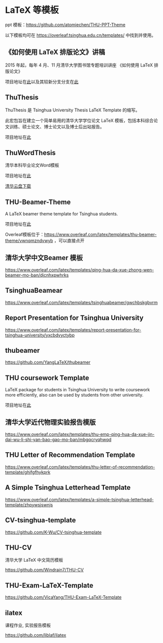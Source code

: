 # LaTeX 等模板


ppt 模板：<https://github.com/atomiechen/THU-PPT-Theme>

以下模板均可在 <https://overleaf.tsinghua.edu.cn/templates/> 中找到并使用。

## 《如何使用 LaTeX 排版论文》讲稿

2015 年起，每年 4 月、11 月清华大学图书馆专题培训讲座 《如何使用 LaTeX 排版论文》

项目地址在[此](https://github.com/alick/thulib-latex-talk)以及其较新分支分支在[此](https://github.com/tuna/thulib-latex-talk)

## ThuThesis

ThuThesis 是 Tsinghua University Thesis LaTeX Template 的缩写。

此宏包旨在建立一个简单易用的清华大学学位论文 LaTeX 模板，包括本科综合论文训练、硕士论文、博士论文以及博士后出站报告。

项目地址在[此](https://github.com/tuna/thuthesis)

## ThuWordThesis

清华本科毕业论文Word模板

项目地址在[此](https://github.com/qbh16/ThuWordThesis)

[清华云盘下载](https://cloud.tsinghua.edu.cn/d/5e264d25ce124695b3de)

## THU-Beamer-Theme

A LaTeX beamer theme template for Tsinghua students.

项目地址在[此](https://github.com/Trinkle23897/THU-Beamer-Theme)

Overleaf模板位于：<https://www.overleaf.com/latex/templates/thu-beamer-theme/vwnqmzndvwyb> ，可以直接点开

## 清华大学中文Beamer 模板

<https://www.overleaf.com/latex/templates/qing-hua-da-xue-zhong-wen-beamer-mo-ban/djcnhxpwhrks>

## TsinghuaBeamear

<https://www.overleaf.com/latex/templates/tsinghuabeamer/gwchbskgbvrm>

## Report Presentation for Tsinghua University

<https://www.overleaf.com/latex/templates/report-presentation-for-tsinghua-university/yxcbdvyctybp>

## thubeamer

<https://github.com/YangLaTeX/thubeamer>

## THU coursework Template

LaTeX package for students in Tsinghua University to write coursework more efficiently, also can be used by students from other university.

项目地址在[此](https://github.com/zhaofeng-shu33/THU-coursework-template)

## 清华大学近代物理实验报告模版

<https://www.overleaf.com/latex/templates/thu-emp-qing-hua-da-xue-jin-dai-wu-li-shi-yan-bao-gao-mo-ban/mbgqcryqhwqd>

## THU Letter of Recommendation Template

<https://www.overleaf.com/latex/templates/thu-letter-of-recommendation-template/ghjfgfhykprk>

## A Simple Tsinghua Letterhead Template

<https://www.overleaf.com/latex/templates/a-simple-tsinghua-letterhead-template/zhpywsjswnjs>

## CV-tsinghua-template

<https://github.com/K-Wu/CV-tsinghua-template>

## THU-CV

清华大学 LaTeX 中文简历模板

<https://github.com/Windrain7/THU-CV>

## THU-Exam-LaTeX-Template

<https://github.com/VicaYang/THU-Exam-LaTeX-Template>

## ilatex

课程作业, 实验报告模板

<https://github.com/liblaf/ilatex>

